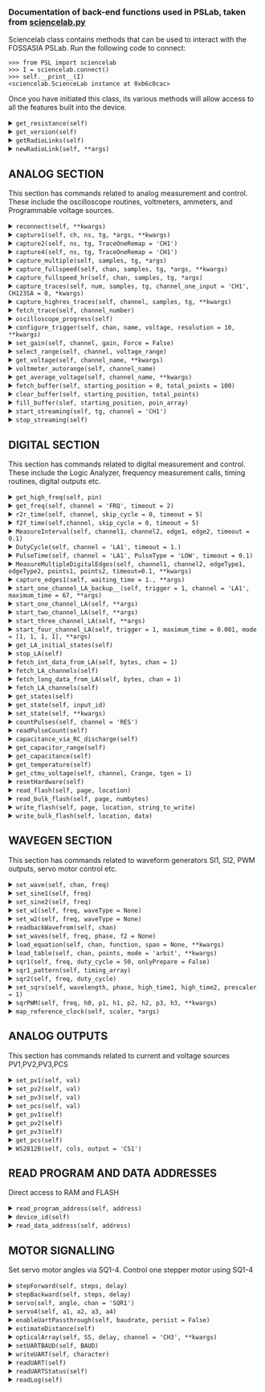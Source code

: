 ### Documentation of back-end functions used in PSLab, taken from [sciencelab.py](https://github.com/fossasia/pslab-python/blob/development/PSL/sciencelab.py)

Sciencelab class contains methods that can be used to interact with the FOSSASIA PSLab. Run the following code to connect:

	>>> from PSL import sciencelab
	>>> I = sciencelab.connect()
	>>> self.__print__(I)
	<sciencelab.ScienceLab instance at 0xb6c0cac>

Once you have initiated this class,  its various methods will allow access to all the features built into the device.

<details>
<summary><code>get_resistance(self)</code></summary><br />
</details>

<details>
<summary><code>get_version(self)</code></summary>

+ Returns the version string of the device, format: LTS-......

</details>

<details>
<summary><code>getRadioLinks(self)</code></summary><br />
</details>

<details>
<summary><code>newRadioLink(self, **args)</code></summary>

+ Arguments
	+ \*\*Kwargs: Keyword Arguments
		+ address: Address of the node. a 24 bit number. Printed on the nodes. Can also be retrieved using :py:meth:`~NRF24L01_class.NRF24L01.get_nodelist`
+ Return: :py:meth:`~NRF_NODE.RadioLink`

</details>

## ANALOG SECTION

This section has commands related to analog measurement and control. These include the oscilloscope routines, voltmeters, ammeters, and Programmable voltage sources.

<details>
<summary><code>reconnect(self, **kwargs)</code></summary>

+ Attempts to reconnect to the device in case of a commmunication error or accidental disconnect.

</details>

<details>
<summary><code>capture1(self, ch, ns, tg, *args, **kwargs)</code></summary>

+ Blocking call that fetches an oscilloscope trace from the specified input channel
+ Arguments
	+ ch: Channel to select as input. ['CH1'..'CH3','RES']
	+ ns: Number of samples to fetch. Maximum 10000
	+ tg: Timegap between samples in microseconds
+ Return: Arrays X(timestamps),Y(Corresponding Voltage values)

```
>>> from pylab import *
>>> from PSL import sciencelab
>>> I = sciencelab.connect()
>>> x,y = I.capture1('CH1',3200,1)
>>> plot(x,y)
>>> show()
```

</details>

<details>
<summary><code>capture2(self, ns, tg, TraceOneRemap = 'CH1')</code></summary>

+ Blocking call that fetches oscilloscope traces from CH1,CH2
+ Arguments
	+ ns: Number of samples to fetch. Maximum 5000
	+ tg: Timegap between samples in microseconds
	+ TraceOneRemap: Choose the analog input for channel 1. It is connected to CH1 by default. Channel 2 always reads CH2.
+ Return: Arrays X(timestamps),Y1(Voltage at CH1),Y2(Voltage at CH2)

```
>>> from pylab import *
>>> from PSL import sciencelab
>>> I = sciencelab.connect()
>>> x,y1,y2 = I.capture2(1600,2,'MIC')  #Chan1 remapped to MIC. Chan2 reads CH2
>>> plot(x,y1)              #Plot of analog input MIC
>>> plot(x,y2)              #plot of analog input CH2
>>> show()
```

</details>

<details>
<summary><code>capture4(self, ns, tg, TraceOneRemap = 'CH1')</code></summary>

+ Blocking call that fetches oscilloscope traces from CH1,CH2
+ Arguments
	+ ns: Number of samples to fetch. Maximum 2500
	+ tg: Timegap between samples in microseconds. Minimum 1.75uS
	+ TraceOneRemap: Choose the analog input for channel 1. It is connected to CH1 by default. Channel 2 always reads CH2.
+ Return: Arrays X(timestamps),Y1(Voltage at CH1),Y2(Voltage at CH2),Y3(Voltage at CH3),Y4(Voltage at CH4)

```
>>> from pylab import *
>>> I = sciencelab.ScienceLab()
>>> x,y1,y2,y3,y4 = I.capture4(800,1.75)
>>> plot(x,y1)
>>> plot(x,y2)
>>> plot(x,y3)
>>> plot(x,y4)
>>> show()
```

</details>

<details>
<summary><code>capture_multiple(self, samples, tg, *args)</code></summary>

+ Blocking call that fetches oscilloscope traces from a set of specified channels
+ Arguments
	+ samples: Number of samples to fetch. Maximum 10000/(total specified channels)
	+ tg: Timegap between samples in microseconds.
	+ \*args: Channel names
+ Return: Arrays X(timestamps),Y1,Y2 ...

```
>>> from pylab import *
>>> I = sciencelab.ScienceLab()
>>> x,y1,y2,y3,y4 = I.capture_multiple(800,1.75,'CH1','CH2','MIC','RES')
>>> plot(x,y1)
>>> plot(x,y2)
>>> plot(x,y3)
>>> plot(x,y4)
>>> show()
```

</details>

<details>
<summary><code>capture_fullspeed(self, chan, samples, tg, *args, **kwargs)</code></summary>

+ Blocking call that fetches oscilloscope traces from a single oscilloscope channel at a maximum speed of 2MSPS

+ Arguments
	+ chan: Channel name 'CH1' / 'CH2' ... 'RES'
	+ samples: Number of samples to fetch. Maximum 10000/(total specified channels)
	+ \*args: Specify if SQR1 must be toggled right before capturing.
		+ 'SET_LOW': Set SQR1 to 0V
		+ 'SET_HIGH': Set SQR1 to 1V
		+ 'FIRE_PULSES': output a preset frequency on SQR1 for a given interval (keyword arg 'interval' must be specified or it will default to 1000uS) before acquiring data. This is used for measuring speed of sound using piezos if no arguments are specified, a regular capture will be executed.
	+ \*\*kwargs
		+ interval: Units: uS. Necessary if 'FIRE_PULSES' argument was supplied. Default 1000uS
+ Return: timestamp array ,voltage_value array

```
>>> from pylab import *
>>> I = sciencelab.ScienceLab()
>>> x,y = I.capture_fullspeed('CH1',2000,1)
>>> plot(x,y)
>>> show()
```

```
>>> x,y = I.capture_fullspeed('CH1',2000,1,'SET_LOW')
>>> plot(x,y)
>>> show()
```

```
>>> I.sqr1(40e3 , 50, True)   # Prepare a 40KHz, 50% square wave. Do not output it yet
>>> x,y = I.capture_fullspeed('CH1',2000,1,'FIRE_PULSES',interval = 250) #Output the prepared 40KHz(25uS) wave for 250uS(10 cycles) before acquisition
>>> plot(x,y)
>>> show()
```

</details>

<details>
<summary><code>capture_fullspeed_hr(self, chan, samples, tg, *args)</code></summary>
</details>

<details>
<summary><code>capture_traces(self, num, samples, tg, channel_one_input = 'CH1', CH123SA = 0, *kwargs)</code></summary>

+ Instruct the ADC to start sampling. use fetch_trace to retrieve the data

+ Arguments
	+ num: Channels to acquire. 1/2/4
	+ samples: Total points to store per channel. Maximum 3200 total.
	+ tg: Timegap between two successive samples (in uSec)
	+ channel_one_input: Map channel 1 to 'CH1' ... 'CH9'
	+ \*\*kwargs
		+ \*trigger: Whether or not to trigger the oscilloscope based on the voltage level set by :func:`configure_trigger`
+ Return: nothing

The following example demonstrates how to use this function to record active events.

+ Connect a capacitor and an Inductor in series.
+ Connect CH1 to the spare leg of the inductor. Also Connect OD1 to this point
+ Connect CH2 to the junction between the capacitor and the inductor
+ Connect the spare leg of the capacitor to GND( ground )
+ Set OD1 initially high using set_state(SQR1 = 1)

```
>>> I.set_state(OD1 = 1)  #Turn on OD1
#Arbitrary delay to wait for stabilization
>>> time.sleep(0.5)
#Start acquiring data (2 channels,800 samples, 2microsecond intervals)
>>> I.capture_traces(2,800,2,trigger = False)
#Turn off OD1. This must occur immediately after the previous line was executed.
>>> I.set_state(OD1 = 0)
#Minimum interval to wait for completion of data acquisition.
#samples*timegap*(convert to Seconds)
>>> time.sleep(800*2*1e-6)
>>> x,CH1 = I.fetch_trace(1)
>>> x,CH2 = I.fetch_trace(2)
>>> plot(x,CH1-CH2) #Voltage across the inductor
>>> plot(x,CH2)     ##Voltage across the capacitor
>>> show()
```

The following events take place when the above snippet runs

+ The oscilloscope starts storing voltages present at CH1 and CH2 every 2 microseconds
+ The output OD1 was enabled, and this causes the voltage between the L and C to approach OD1 voltage. (It may or may not oscillate)
+ The data from CH1 and CH2 was read into x,CH1,CH2
+ Both traces were plotted in order to visualize the Transient response of series LC

</details>

<details>
<summary><code>capture_highres_traces(self, channel, samples, tg, **kwargs)</code></summary>

+ Instruct the ADC to start sampling. Use fetch_trace to retrieve the data

+ Arguments
	+ channel: Channel to acquire data from 'CH1' ... 'CH9'
	+ samples: Total points to store per channel. Maximum 3200 total.
	+ tg : Timegap between two successive samples (in uSec)
	+ \*\*kwargs
		+ \*trigger : Whether or not to trigger the oscilloscope based on the voltage level set by :func:`configure_trigger`
+ Return: nothing

</details>

<details>
<summary><code>fetch_trace(self, channel_number)</code></summary>

+ Fetches a channel(1-4) captured by :func:`capture_traces` called prior to this, and returns xaxis,yaxis

+ Arguments
	+ channel_number: Any of the maximum of four channels that the oscilloscope captured. 1/2/3/4
+ Return: time array,voltage array

</details>

<details>
<summary><code>oscilloscope_progress(self)</code></summary>

+ Returns the number of samples acquired by the capture routines, and the conversion_done status
+ Return: conversion done(bool) ,samples acquired (number)

```
>>> I.start_capture(1,3200,2)
>>> self.__print__(I.oscilloscope_progress())
(0,46)
>>> time.sleep(3200*2e-6)
>>> self.__print__(I.oscilloscope_progress())
(1,3200)
```

</details>

<details>
<summary><code>configure_trigger(self, chan, name, voltage, resolution = 10, **kwargs)</code></summary>

+ Configure trigger parameters for 10-bit capture commands
+ The capture routines will wait till a rising edge of the input signal crosses the specified level.
+ The trigger will timeout within 8mS, and capture routines will start regardless.
+ These settings will not be used if the trigger option in the capture routines are set to False
+ Arguments
	+ chan: Channel 0,1,2,3. Corresponding to the channels being recorded by the capture routine(not the analog inputs)
	+ name: Name of the channel. 'CH1'... 'V+'
	+ voltage: The voltage level that should trigger the capture sequence(in Volts)
+ Return: Nothing

```
>>> I.configure_trigger(0,'CH1',1.1)
>>> I.capture_traces(4,800,2)
#Unless a timeout occured, the first point of this channel will be close to 1.1Volts
>>> I.fetch_trace(1)
#This channel was acquired simultaneously with channel 1,
#So it's triggered along with the first
>>> I.fetch_trace(2)
```

</details>

<details>
<summary><code>set_gain(self, channel, gain, Force = False)</code></summary>

+ Set the gain of the selected PGA
+ Arguments
	+ channel: 'CH1','CH2'
	+ gain: (0-8) -> (1x,2x,4x,5x,8x,10x,16x,32x,1/11x)
	+ Force: If True, the amplifier gain will be set even if it was previously set to the same value.

```
>>> from pylab import *
>>> I = sciencelab.ScienceLab()
>>> I.set_gain('CH1',7)  #gain set to 32x on CH1
```

**Note**: The gain value applied to a channel will result in better resolution for small amplitude signals. However, values read using functions like :func:`get_average_voltage` or func:`capture_traces` will not be 2x, or 4x times the input signal. These are calibrated to return accurate values of the original input signal. In case the gain specified is 8 (1/11x) , an external 10MOhm resistor must be connected in series with the device. The input range will be +/-160 Volts

</details>

<details>
<summary><code>select_range(self, channel, voltage_range)</code></summary>

+ set the gain of the selected PGA
+ Arguments
	+ channel: 'CH1','CH2'
	+ voltage_range: Choose from [16,8,4,3,2,1.5,1,.5,160]

```
>>> from pylab import *
>>> I = sciencelab.ScienceLab()
>>> I.select_range('CH1',8)  #gain set to 2x on CH1. Voltage range +/-8V
```

**Note**: Setting the right voltage range will result in better resolution. In case the range specified is 160 , an external 10MOhm resistor must be connected in series with the device. This function internally calls `set_gain` with the appropriate gain value

</details>

<details>
<summary><code>get_voltage(self, channel_name, **kwargs)</code></summary><br />
</details>

<details>
<summary><code>voltmeter_autorange(self, channel_name)</code></summary><br />
</details>

<details>
<summary><code>get_average_voltage(self, channel_name, **kwargs)</code></summary>

+ Return the voltage on the selected channel
+ Arguments
	+ channel_name : 'CH1','CH2','CH3', 'MIC','IN1','RES','V+'
	+ sleep: Read voltage in CPU sleep mode. not particularly useful. Also, Buggy.
	+ \*\*kwargs: Samples to average can be specified. Eg, samples=100 will average a hundred readings

```
>>> from pylab import *
>>> I = sciencelab.ScienceLab()
>>> self.__print__(I.get_average_voltage('CH4'))
1.002
```

</details>

<details>
<summary><code>fetch_buffer(self, starting_position = 0, total_points = 100)</code></summary>

+ Fetches a section of the ADC hardware buffer

</details>

<details>
<summary><code>clear_buffer(self, starting_position, total_points)</code></summary>

+ Clears a section of the ADC hardware buffer

</details>

<details>
<summary><code>fill_buffer(slef, starting_position, poin_array)</code></summary>

+ Fill a section of the ADC hardware buffer with data

</details>

<details>
<summary><code>start_streaming(self, tg, channel = 'CH1')</code></summary>

+ Instruct the ADC to start streaming 8-bit data.  use stop_streaming to stop.
+ Arguments
	+ tg: timegap. 250KHz clock
	+ channel: channel 'CH1'... 'CH9','IN1','RES'

</details>

<details>
<summary><code>stop_streaming(self)</code></summary>

+ Instruct the ADC to stop streaming data

</details>

## DIGITAL SECTION

This section has commands related to digital measurement and control. These include the Logic Analyzer, frequency measurement calls, timing routines, digital outputs etc.

<details>
<summary><code>get_high_freq(self, pin)</code></summary>

+ Retrieves the frequency of the signal connected to LA1. For frequencies > 1MHz
+ Also good for lower frequencies, but avoid using it since the oscilloscope cannot be used simultaneously due to hardware limitations.
+ The input frequency is fed to a 32 bit counter for a period of 100mS.
+ The value of the counter at the end of 100mS is used to calculate the frequency.
+ Arguments
	+ pin: The input pin to measure frequency from : ['LA1','LA2','LA3','LA4','RES','EXT','FRQ']
+ Return: frequency

</details>

<details>
<summary><code>get_freq(self, channel = 'FRQ', timeout = 2)</code></summary>

+ Frequency measurement on IDx.
+ Measures time taken for 16 rising edges of input signal.
+ Returns the frequency in Hertz
+ Arguments
	+ channel: The input to measure frequency from. ['LA1','LA2','LA3','LA4','RES','EXT','FRQ']
	+ timeout: This is a blocking call which will wait for one full wavelength before returning the calculated frequency. Use the timeout option if you're unsure of the input signal. Returns 0 if timed out
+ Return: float: frequency

Connect SQR1 to LA1

```
>>> I.sqr1(4000,25)
>>> self.__print__(I.get_freq('LA1'))
4000.0
>>> self.__print__(I.r2r_time('LA1'))
#time between successive rising edges
0.00025
>>> self.__print__(I.f2f_time('LA1'))
#time between successive falling edges
0.00025
>>> self.__print__(I.pulse_time('LA1'))
#may detect a low pulse, or a high pulse. Whichever comes first
6.25e-05
>>> I.duty_cycle('LA1')
#returns wavelength, high time
(0.00025,6.25e-05)
```

</details>

<details>
<summary><code>r2r_time(self, channel, skip_cycle = 0, timeout = 5)</code></summary>

+ Return a list of rising edges that occured within the timeout period.
+ Arguments
	+ channel: The input to measure time between two rising edges.['LA1','LA2','LA3','LA4','RES','EXT','FRQ']
	+ skip_cycle: Number of points to skip. eg. Pendulums pass through light barriers twice every cycle. SO 1 must be skipped
    + timeout: Number of seconds to wait for datapoints. (Maximum 60 seconds)
+ Return: list: Array of points

</details>

<details>
<summary><code>f2f_time(self,channel, skip_cycle = 0, timeout = 5)</code></summary>

+ Return a list of falling edges that occured within the timeout period.
+ Arguments
	+ channel: The input to measure time between two falling edges.['LA1','LA2','LA3','LA4','RES','EXT','FRQ']
	+ skip_cycle: Number of points to skip. eg. Pendulums pass through light barriers twice every cycle. SO 1 must be skipped
    + timeout: Number of seconds to wait for datapoints. (Maximum 60 seconds)
+ Return: list: Array of points

</details>

<details>
<summary><code>MeasureInterval(self, channel1, channel2, edge1, edge2, timeout = 0.1)</code></summary>

+ Measures time intervals between two logic level changes on any two digital inputs(both can be the same) and returns the calculated time.
+ For example, one can measure the time interval between the occurence of a rising edge on LA1, and a falling edge on LA3.
+ If the returned time is negative, it simply means that the event corresponding to channel2 occurred first.
+ Arguments
	+ channel1: The input pin to measure first logic level change
	+ channel2: The input pin to measure second logic level change -['LA1','LA2','LA3','LA4','RES','EXT','FRQ']
	+ edge1: The type of level change to detect in order to start the timer
		+ 'rising'
		+ 'falling'
		+ 'four rising edges'
	+ edge1: The type of level change to detect in order to stop the timer
		+ 'rising'
		+ 'falling'
		+ 'four rising edges'
    + timeout: Use the timeout option if you're unsure of the input signal time period.
						Returns -1 if timed out
+ Return: time

</details>

<details>
<summary><code>DutyCycle(self, channel = 'LA1', timeout = 1.)</code></summary>

+ Duty cycle measurement on channel. Returns wavelength(seconds), and length of first half of pulse(high time)
+ Low time = (wavelength - high time)
+ Arguments
	+ channel: The input pin to measure wavelength and high time.['LA1','LA2','LA3','LA4','RES','EXT','FRQ']
    + timeout: Use the timeout option if you're unsure of the input signal time period. Returns 0 if timed out
+ Return: wavelength, duty cycle

</details>

<details>
<summary><code>PulseTime(self, channel = 'LA1', PulseType = 'LOW', timeout = 0.1)</code></summary>

+ Duty cycle measurement on channel. Returns wavelength(seconds), and length of first half of pulse(high time)
+ Low time = (wavelength - high time)
+ Arguments
	+ channel: The input pin to measure wavelength and high time.['LA1','LA2','LA3','LA4','RES','EXT','FRQ']
    + PulseType: Type of pulse to detect. May be 'HIGH' or 'LOW'
    + timeout: Use the timeout option if you're unsure of the input signal time period.
						Returns 0 if timed out
+ Return: pulse width

</details>

<details>
<summary><code>MeasureMultipleDigitalEdges(self, channel1, channel2, edgeType1, edgeType2, points1, points2, timeout=0.1, **kwargs)</code></summary>

+ Measures a set of timestamped logic level changes(Type can be selected) from two different digital inputs.
+ Arguments
	+ channel1: The input pin to measure first logic level change
	+ channel2: The input pin to measure second logic level change
						 -['LA1','LA2','LA3','LA4','RES','EXT','FRQ']
	+ edgeType1: The type of level change that should be recorded
		+ 'rising'
		+ 'falling'
		+ 'four rising edges' [default]
	+ edgeType2: The type of level change that should be recorded
		+ 'rising'
		+ 'falling'
		+ 'four rising edges'
	+ points1: Number of data points to obtain for input 1 (Max 4)
	+ points2: Number of data points to obtain for input 2 (Max 4)
	+ timeout: Use the timeout option if you're unsure of the input signal time period.
						returns -1 if timed out
   	+ **kwargs
   		+ SQ1: Set the state of SQR1 output(LOW or HIGH) and then start the timer.  eg. SQR1 = 'LOW'
   		+ zero: subtract the timestamp of the first point from all the others before returning. Default: True
+ Return: time
+ Example, Aim : Calculate value of gravity using time of flight. The setup involves a small metal nut attached to an electromagnet powered via SQ1. When SQ1 is turned off, the set up is designed to make the nut fall through two different light barriers(LED,detector pairs that show a logic change when an object gets in the middle) placed at known distances from the initial position. One can measure the timestamps for rising edges on LA1 ,and LA2 to determine the speed, and then obtain value of g.

</details>

<details>
<summary><code>capture_edges1(self, waiting_time = 1., **args)</code></summary>

+ Log timestamps of rising/falling edges on one digital input
+ Arguments
	+ waiting_time:  Total time to allow the logic analyzer to collect data. This is implemented using a simple sleep routine, so if large delays will be involved, refer to :func:`start_one_channel_LA` to start the acquisition, and :func:`fetch_LA_channels` to retrieve data from the hardware after adequate time. The retrieved data is stored in the array self.dchans[0].timestamps.
	+ keyword arguments
	+ channel: 'LA1',...,'LA4'
	+ trigger_channel: 'LA1',...,'LA4'
	+ channel_mode: acquisition mode, default value: 3
		+ EVERY_SIXTEENTH_RISING_EDGE = 5
	 	+ EVERY_FOURTH_RISING_EDGE    = 4
		+ EVERY_RISING_EDGE           = 3
		+ EVERY_FALLING_EDGE          = 2
		+ EVERY_EDGE                  = 1
		+ DISABLED                    = 0
	+ trigger_mode: same as channel_mode. default_value : 3
+ Return: timestamp array in Seconds

```
>>> from pylab import *
>>> I = sciencelab.ScienceLab()
>>> I.capture_edges(0.2,channel = 'LA1',trigger_channel = 'LA1',channel_mode = 3,trigger_mode = 3)
#captures rising edges only. with rising edge trigger on LA1
```

</details>

<details>
<summary><code>start_one_channel_LA_backup__(self, trigger = 1, channel = 'LA1', maximum_time = 67, **args)</code></summary>

+ Start logging timestamps of rising/falling edges on LA1
+ Arguments
	+ trigger: Bool . Enable edge trigger on LA1. use keyword argument edge = 'rising' or 'falling'
	+ channel: ['LA1','LA2','LA3','LA4','RES','EXT','FRQ']
	+ maximum_time: Total time to sample. If total time exceeds 67 seconds, a prescaler will be used in the reference clock.
	+ kwargs
		+ triggger_channels: array of digital input names that can trigger the acquisition. Eg, trigger = ['LA1','LA2','LA3'] will triggger when a logic change specified by the keyword argument 'edge' occurs on either or the three specified trigger inputs.
		+ edge: 'rising' or 'falling' . trigger edge type for trigger_channels.
+ Return: Nothing

</details>

<details>
<summary><code>start_one_channel_LA(self, **args)</code></summary>

+ Start logging timestamps of rising/falling edges on LA1
+ Arguments
	+ channel: ['LA1','LA2','LA3','LA4','RES','EXT','FRQ']
	+ channel_mode: Acquisition mode, default value: 1
		+ EVERY_SIXTEENTH_RISING_EDGE = 5
		+ EVERY_FOURTH_RISING_EDGE    = 4
		+ EVERY_RISING_EDGE           = 3
		+ EVERY_FALLING_EDGE          = 2
		+ EVERY_EDGE                  = 1
		+ DISABLED                    = 0
+ Return: Nothing

</details>

<details>
<summary><code>start_two_channel_LA(self, **args)</code></summary>

+ Start logging timestamps of rising/falling edges on LA1, AD2
+ Arguments
	+ trigger: Bool. Enable rising edge trigger on LA1
	+ \*\*args
		+ chans: Channels to acquire data from . default ['LA1','LA2']
		+ mode: modes for each channel. Array, default value: [1,1]
			+ EVERY_SIXTEENTH_RISING_EDGE = 5
			+ EVERY_FOURTH_RISING_EDGE    = 4
			+ EVERY_RISING_EDGE           = 3
			+ EVERY_FALLING_EDGE          = 2
			+ EVERY_EDGE                  = 1
			+ DISABLED                    = 0
		+ maximum_time: Total time to sample. If total time exceeds 67 seconds, a prescaler will be used in the reference clock
+ Return: Nothing

</details>

<details>
<summary><code>start_three_channel_LA(self, **args)</code></summary>

+ Start logging timestamps of rising/falling edges on LA1, LA2, LA3
+ Arguments
	+ \*\*args
		+ trigger_channel: ['LA1','LA2','LA3','LA4','RES','EXT','FRQ']
		+ mode: modes for each channel. Array, default value: [1,1,1]
			+ EVERY_SIXTEENTH_RISING_EDGE = 5
			+ EVERY_FOURTH_RISING_EDGE    = 4
			+ EVERY_RISING_EDGE           = 3
			+ EVERY_FALLING_EDGE          = 2
			+ EVERY_EDGE                  = 1
			+ DISABLED                    = 0
		+ trigger_mode: Same as modes(previously documented keyword argument)
							default_value : 3
+ Return: Nothing

</details>

<details>
<summary><code>start_four_channel_LA(self, trigger = 1, maximum_time = 0.001, mode = [1, 1, 1, 1], **args)</code></summary>

+ Four channel Logic Analyzer. Start logging timestamps from a 64MHz counter to record level changes on LA1,LA2,LA3,LA4.
+ Arguments
	+ trigger: Bool . Enable rising edge trigger on LA1
	+ maximum_time: Maximum delay expected between two logic level changes. <br />
	If total time exceeds 1 mS, a prescaler will be used in the reference clock. However, this only refers to the maximum time between two successive level changes. If a delay larger than .26 S occurs, it will be truncated by modulo .26 S.<br />
If you need to record large intervals, try single channel/two channel modes which use 32 bit counters capable of time interval up to 67 seconds.
	+ mode: modes for each channel. Array, default value: [1,1,1]
		+ EVERY_SIXTEENTH_RISING_EDGE = 5
		+ EVERY_FOURTH_RISING_EDGE    = 4
		+ EVERY_RISING_EDGE           = 3
		+ EVERY_FALLING_EDGE          = 2
		+ EVERY_EDGE                  = 1
		+ DISABLED                    = 0
	+ trigger_mode: Same as modes(previously documented keyword argument)
							default_value : 3
+ Return: Nothing
+ See also: Use :func:`fetch_long_data_from_LA` (points to read,x) to get data acquired from channel x.The read data can be accessed from :class:`~ScienceLab.dchans` [x-1]

</details>

<details>
<summary><code>get_LA_initial_states(self)</code></summary>

+ Fetches the initial states of digital inputs that were recorded right before the Logic analyzer was started, and the total points each channel recorded
+ Returns: chan1 progress,chan2 progress,chan3 progress,chan4 progress,[LA1,LA2,LA3,LA4]. eg. [1,0,1,1]

</details>

<details>
<summary><code>stop_LA(self)</code></summary>

+ Stop any running logic analyzer function

</details>

<details>
<summary><code>fetch_int_data_from_LA(self, bytes, chan = 1)</code></summary>

+ Fetches the data stored by DMA. integer address increments
+ Arguments
	+ bytes: Number of readings(integers) to fetch
	+ chan: Channel number (1-4)

</details>

<details>
<summary><code>fetch_LA_channels(self)</code></summary>

+ Fetches the data stored by DMA. Integer address increments
+ Arguments
	+ bytes: Number of readings(integers) to fetch
	+ chan: Channel number (1-4)

</details>

<details>
<summary><code>fetch_long_data_from_LA(self, bytes, chan = 1)</code></summary>

+ Fetches the data stored by DMA. long address increments
+ Arguments
	+ bytes: Number of readings(long integers) to fetch
	+ chan: Channel number (1-2)

</details>

<details>
<summary><code>fetch_LA_channels(self)</code></summary>

+ Reads and stores the channels in self.dchans.

</details>

<details>
<summary><code>get_states(self)</code></summary>

+ Gets the state of the digital inputs.
+ Returns: dictionary with keys 'LA1','LA2','LA3','LA4'

</details>

<details>
<summary><code>get_state(self, input_id)</code></summary>

+ Returns the logic level on the specified input (LA1,LA2,LA3, or LA4)
+ Arguments
	+ input_id: the input channel
		+ 'LA1' -> state of LA1
		+ 'LA4' -> state of LA4
+ Return: boolean

```
>>> from pylab import *
>>> I = sciencelab.ScienceLab()
>>> self.__print__(I.get_state(I.LA1))
	False
```

</details>

<details>
<summary><code>set_state(self, **kwargs)</code></summary>

+ Set the logic level on digital outputs SQR1,SQR2,SQR3,SQR4
+ Arguments
	+ \*\*kwargs: SQR1,SQR2,SQR3,SQR4 <br />
		states(0 or 1)
```
>>> I.set_state(SQR1 = 1,SQR2 = 0)
#Sets SQR1 HIGH, SQR2 LOw, but leave SQR3,SQR4 untouched.
```

</details>

<details>
<summary><code>countPulses(self, channel = 'RES')</code></summary>

+ Count pulses on a digital input. Retrieve total pulses using readPulseCount
+ Arguments
	+ channel: The input pin to measure rising edges on : ['LA1','LA2','LA3','LA4','RES','EXT','FRQ']

</details>

<details>
<summary><code>readPulseCount(self)</code></summary>

+ Read pulses counted using a digital input. Call countPulses before using this.

</details>

<details>
<summary><code>capacitance_via_RC_discharge(self)</code></summary><br />
</details>

<details>
<summary><code>get_capacitor_range(self)</code></summary>

+ Charges a capacitor connected to IN1 via a 20K resistor from a 3.3V source for a fixed interval
+ This function allows an estimation of the parameters to be used with the :func:`get_capacitance` function.
+ Returns: Capacitance calculated using the formula Vc = Vs(1-exp(-t/RC))

</details>

<details>
<summary><code>get_capacitance(self)</code></summary>

+ Measures capacitance of component connected between CAP and ground
+ Returns: Capacitance (F)

</details>

<details>
<summary><code>get_temperature(self)</code></summary>

+ Return the processor's temperature
+ Returns: Chip Temperature in degree Celcius

</details>

<details>
<summary><code>get_ctmu_voltage(self, channel, Crange, tgen = 1)</code></summary>

+ get_ctmu_voltage(5,2)  will activate a constant current source of 5.5uA on IN1 and then measure the voltage at the output.
+ If a diode is used to connect IN1 to ground, the forward voltage drop of the diode will be returned. e.g. .6V for a 4148diode.
+ Returns: Voltage
+ Channel = 5 for IN1

| CRange   |      Implies  |
|----------|:-------------:|
| 0		   |  550uA		   |
| 1		   |  0.55uA       |
| 2		   | 5.5uA         |
| 3		   | 55uA          |

</details>

<details>
<summary><code>resetHardware(self)</code></summary>

+ Resets the device, and standalone mode will be enabled if an OLED is connected to the I2C port

</details>

<details>
<summary><code>read_flash(self, page, location)</code></summary>

+ Reads 16 BYTES from the specified location
+ Arguments
	+ page: page number. 20 pages with 2KBytes each
	+ location: The flash location(0 to 63) to read from.
+ Return: String of 16 characters read from the location

</details>

<details>
<summary><code>read_bulk_flash(self, page, numbytes)</code></summary>

+ Reads BYTES from the specified location
+ Arguments
	+ page: Block number. 0-20. each block is 2kB.
	+ numbytes: Total bytes to read
+ Return: String of 16 characters read from the locationamps),Y1(Voltage at CH1),Y2(Voltage at CH2),Y3(Voltage at CH3),Y4(Voltage at CH4)

</details>

<details>
<summary><code>write_flash(self, page, location, string_to_write)</code></summary>

+ Write a 16 BYTE string to the selected location (0-63)
+ Arguments
	+ page: page number. 20 pages with 2KBytes each
	+ location: The flash location(0 to 63) to write to.
	+ string_to_write: String of 16 characters can be written to each location
+ Note: DO NOT USE THIS UNLESS YOU'RE ABSOLUTELY SURE KNOW THIS!
		YOU MAY END UP OVERWRITING THE CALIBRATION DATA, AND WILL HAVE
		TO GO THROUGH THE TROUBLE OF GETTING IT FROM THE MANUFACTURER AND
		REFLASHING IT.

</details>

<details>
<summary><code>write_bulk_flash(self, location, data)</code></summary>

+ Write a byte array to the entire flash page. Erases any other data
+ Arguments
	+ location: Block number. 0-20. each block is 2kB.
	+ bytearray: Array to dump onto flash. Max size 2048 bytes
+ Note: DO NOT USE THIS UNLESS YOU'RE ABSOLUTELY SURE KNOW THIS!
		YOU MAY END UP OVERWRITING THE CALIBRATION DATA, AND WILL HAVE
		TO GO THROUGH THE TROUBLE OF GETTING IT FROM THE MANUFACTURER AND
		REFLASHING IT.

</details>

## WAVEGEN SECTION

This section has commands related to waveform generators SI1, SI2, PWM outputs, servo motor control etc.

<details>
<summary><code>set_wave(self, chan, freq)</code></summary>

+ Set the frequency of wavegen
+ Arguments
	+ chan: Channel to set frequency for. SI1 or SI2
	+ frequency: Frequency to set on wave generator
+ Returns: frequency

</details>

<details>
<summary><code>set_sine1(self, freq)</code></summary>

+ Set the frequency of wavegen 1 after setting its waveform type to sinusoidal
+ Arguments
	+ frequency: Frequency to set on wave generator 1.
+ Returns: frequency

</details>

<details>
<summary><code>set_sine2(self, freq)</code></summary>

+ Set the frequency of wavegen 2 after setting its waveform type to sinusoidal
+ Arguments
	+ frequency: Frequency to set on wave generator 1.
+ Returns: frequency

</details>

<details>
<summary><code>set_w1(self, freq, waveType = None)</code></summary>

+ Set the frequency of wavegen 1
+ Arguments
	+ frequency: Frequency to set on wave generator 1.
	+ waveType: 'sine','tria' . Default : Do not reload table, and use last set table
+ Returns: frequency

</details>

<details>
<summary><code>set_w2(self, freq, waveType = None)</code></summary>

+ Set the frequency of wavegen 2
+ Arguments
	+ frequency: Frequency to set on wave generator 2.
+ Returns: frequency

</details>

<details>
<summary><code>readbackWavefrom(self, chan)</code></summary>

+ Set the frequency of wavegen 1
+ Arguments
	+ chan: Any of SI1,SI2,SQR1,SQR2,SQR3,SQR4
+ Returns: frequency

</details>

<details>
<summary><code>set_waves(self, freq, phase, f2 = None)</code></summary>

+ Set the frequency of wavegen
+ Arguments
	+ frequency: Frequency to set on both wave generators
	+ phase: Phase difference between the two. 0-360 degrees
	+ f2: Only specify if you require two separate frequencies to be set
+ Returns: frequency

</details>

<details>
<summary><code>load_equation(self, chan, function, span = None, **kwargs)</code></summary>

+ Load an arbitrary waveform to the waveform generators
+ Arguments
	+ chan: The waveform generator to alter. SI1 or SI2
	+ function: A function that will be used to generate the datapoints
	+ span: The range of values in which to evaluate the given function

```
fn = lambda x:abs(x-50)  #Triangular waveform
self.I.load_waveform('SI1',fn,[0,100])
#Load triangular wave to wavegen 1
#Load sinusoidal wave to wavegen 2
self.I.load_waveform('SI2',np.sin,[0,2*np.pi])
```

</details>

<details>
<summary><code>load_table(self, chan, points, mode = 'arbit', **kwargs)</code></summary>

+ Load an arbitrary waveform table to the waveform generators
+ Arguments
	+ chan: The waveform generator to alter. 'SI1' or 'SI2'
	+ points: A list of 512 datapoints exactly
	+ mode: Optional argument. Type of waveform. default value 'arbit'. accepts 'sine', 'tria'

```
>>> self.I.load_waveform_table(1,range(512))
#Load sawtooth wave to wavegen 1
```

</details>

<details>
<summary><code>sqr1(self, freq, duty_cycle = 50, onlyPrepare = False)</code></summary>

+ Set the frequency of sqr1
+ Arguments
	+ frequency: Frequency
	+ duty_cycle: Percentage of high time

</details>

<details>
<summary><code>sqr1_pattern(self, timing_array)</code></summary>

+ output a preset sqr1 frequency in fixed intervals. Can be used for sending IR signals that are packets of 38KHz pulses.
+ Arguments
	+ timing_array: A list of on & off times in uS units

```
>>> I.sqr1(38e3 , 50, True )   # Prepare a 38KHz, 50% square wave. Do not output it yet
>>> I.sqr1_pattern([1000,1000,1000,1000,1000])  #On:1mS (38KHz packet), Off:1mS, On:1mS (38KHz packet), Off:1mS, On:1mS (38KHz packet), Off: indefinitely..
```

</details>

<details>
<summary><code>sqr2(self, freq, duty_cycle)</code></summary>

+ Set the frequency of sqr2
+ Arguments
	+ frequency: Frequency
	+ duty_cycle: Percentage of high time

</details>

<details>
<summary><code>set_sqrs(self, wavelength, phase, high_time1, high_time2, prescaler = 1)</code></summary>

+ Set the frequency of sqr1,sqr2, with phase shift
+ Arguments
	+ wavelength: Number of 64Mhz/prescaler clock cycles per wave
	+ phase: Clock cycles between rising edges of SQR1 and SQR2
	+ high time1: Clock cycles for which SQR1 must be HIGH
	+ high time2: Clock cycles for which SQR2 must be HIGH
	+ prescaler: 0,1,2. Divides the 64Mhz clock by 8,64, or 256

</details>

<details>
<summary><code>sqrPWM(self, freq, h0, p1, h1, p2, h2, p3, h3, **kwargs)</code></summary>

+ Initialize phase correlated square waves on SQR1,SQR2,SQR3,SQR4
+ Arguments
	+ freq: Frequency in Hertz
	+ h0: Duty Cycle for SQR1 (0-1)
	+ p1: Phase shift for SQR2 (0-1)
	+ h1: Duty Cycle for SQR2 (0-1)
	+ p2: Phase shift for OD1  (0-1)
	+ h2: Duty Cycle for OD1  (0-1)
	+ p3: Phase shift for OD2  (0-1)
	+ h3: Duty Cycle for OD2  (0-1)

</details>

<details>
<summary><code>map_reference_clock(self, scaler, *args)</code></summary>

+ Map the internal oscillator output  to SQR1,SQR2,SQR3,SQR4 or WAVEGEN
+ The output frequency is 128/(1<<scaler) MHz

scaler [0-15]

* 0 -> 128MHz
* 1 -> 64MHz
* 2 -> 32MHz
* 3 -> 16MHz
* .
* .
* 15 ->128./32768 MHz

```
>>> I.map_reference_clock(2,'SQR1','SQR2')
```
Outputs 32 MHz on SQR1, SQR2 pins

+Note: If you change the reference clock for 'wavegen' , the external waveform generator(AD9833) resolution and range will also change. Default frequency for 'wavegen' is 16MHz. Setting to 1MHz will give you 16 times better resolution, but a usable range of 0Hz to about 100KHz instead of the original 2MHz.

</details>

## ANALOG OUTPUTS
This section has commands related to current and voltage sources PV1,PV2,PV3,PCS

<details>
<summary><code>set_pv1(self, val)</code></summary>

+ Set the voltage on PV1
+ 12-bit DAC...  -5V to 5V
+ Arguments
	+ val: Output voltage on PV1. -5V to 5V

</details>

<details>
<summary><code>set_pv2(self, val)</code></summary>

+ Set the voltage on PV2
+ 12-bit DAC...  0-3.3V
+ Arguments
	+ val: Output voltage on PV2. 0-3.3V
+ Return: Actual value set on pv2

</details>

<details>
<summary><code>set_pv3(self, val)</code></summary>

+ Set the voltage on PV3
+ Arguments
	+ val: Output voltage on PV3. 0V to 3.3V
+ Return: Actual value set on pv3

</details>

<details>
<summary><code>set_pcs(self, val)</code></summary>

+ Set programmable current source
+ Arguments
	+ val: Output current on PCS. 0 to 3.3mA. Subject to load resistance. Read voltage on PCS to check.
+ Return: value attempted to set on pcs

</details>

<details>
<summary><code>get_pv1(self)</code></summary>

+ Get the last set voltage on PV1
+ 12-bit DAC...  -5V to 5V

</details>

<details>
<summary><code>get_pv2(self)</code></summary>

+ Get the last set voltage on PV2

</details>

<details>
<summary><code>get_pv3(self)</code></summary>

+ Get the last set voltage on PV3

</details>

<details>
<summary><code>get_pcs(self)</code></summary>

+ Get the last set voltage on PCS

</details>

<details>
<summary><code>WS2812B(self, cols, output = 'CS1')</code></summary>

+ Set shade of WS2182 LED on SQR1
+ Arguments
	+ cols: 2Darray [[R,G,B],[R2,G2,B2],[R3,G3,B3]...] <br />
			brightness of R,G,B ( 0-255  )

```
>>> I.WS2812B([[10,0,0],[0,10,10],[10,0,10]])
#sets red, cyan, magenta to three daisy chained LEDs
```

</details>

## READ PROGRAM AND DATA ADDRESSES
Direct access to RAM and FLASH

<details>
<summary><code>read_program_address(self, address)</code></summary>

+ Reads and returns the value stored at the specified address in program memory
+ Arguments
	+ address: Address to read from. Refer to PIC24EP64GP204 programming manual

</details>

<details>
<summary><code>device_id(self)</code></summary><br />
</details>

<details>
<summary><code>read_data_address(self, address)</code></summary>

+ Reads and returns the value stored at the specified address in RAM
+ Arguments
	+ address: Address to read from.  Refer to PIC24EP64GP204 programming manual

</details>

## MOTOR SIGNALLING
Set servo motor angles via SQ1-4. Control one stepper motor using SQ1-4

<details>
<summary><code>stepForward(self, steps, delay)</code></summary>

+ Control stepper motors using SQR1-4
+ Take a fixed number of steps in the forward direction with a certain delay( in milliseconds ) between each step.

</details>

<details>
<summary><code>stepBackward(self, steps, delay)</code></summary>

+ Control stepper motors using SQR1-4
+ Take a fixed number of steps in the backward direction with a certain delay( in milliseconds ) between each step.

</details>

<details>
<summary><code>servo(self, angle, chan = 'SQR1')</code></summary>

+ Output A PWM waveform on SQR1/SQR2 corresponding to the angle specified in the arguments.
+ This is used to operate servo motors. Tested with 9G SG-90 Servo motor.
+ Arguments
	+ angle: 0-180. Angle corresponding to which the PWM waveform is generated.
	+ chan: 'SQR1' or 'SQR2'. Whether to use SQ1 or SQ2 to output the PWM waveform used by the servo

</details>

<details>
<summary><code>servo4(self, a1, a2, a3, a4)</code></summary>

+ Operate Four servo motors independently using SQR1, SQR2, SQR3, SQR4.
+ tested with SG-90 9G servos.
+ For high current servos, please use a different power source, and a level convertor for the PWm output signals(if needed)
+ Arguments
	+ a1: Angle to set on Servo which uses SQR1 as PWM input. [0-180]
	+ a2: Angle to set on Servo which uses SQR2 as PWM input. [0-180]
	+ a3: Angle to set on Servo which uses SQR3 as PWM input. [0-180]
	+ a4: Angle to set on Servo which uses SQR4 as PWM input. [0-180]

</details>

<details>
<summary><code>enableUartPassthrough(self, baudrate, persist = False)</code></summary>

+ All data received by the device is relayed to an external port(SCL[TX],SDA[RX]) after this function is called.
+ If a period > .5 seconds elapses between two transmit/receive events, the device resets and resumes normal mode. This timeout feature has been implemented in lieu of a hard reset option.
+ Can be used to load programs into secondary microcontrollers with bootloaders such ATMEGA, and ESP8266
+ Arguments
	+ baudrate: BAUDRATE to use
	+ persist: If set to True, the device will stay in passthrough mode until the next power cycle. <br />
	Otherwise(default scenario), the device will return to normal operation if no data is sent/received for a period greater than one second at a time.

</details>

<details>
<summary><code>estimateDistance(self)</code></summary>

+ Read data from ultrasonic distance sensor HC-SR04/HC-SR05.  Sensors must have separate trigger and output pins.
+ First a 10uS pulse is output on SQR1.  SQR1 must be connected to the TRIG pin on the sensor prior to use.
+ Upon receiving this pulse, the sensor emits a sequence of sound pulses, and the logic level of its output pin(which we will monitor via LA1) is also set high.  The logic level goes LOW when the sound packet returns to the sensor, or when a timeout occurs.
+ The ultrasound sensor outputs a series of 8 sound pulses at 40KHz which corresponds to a time period of 25uS per pulse. These pulses reflect off of the nearest object in front of the sensor, and return to it. The time between sending and receiving of the pulse packet is used to estimate the distance. If the reflecting object is either too far away or absorbs sound, less than 8 pulses may be received, and this can cause a measurement error of 25uS which corresponds to 8mm.
+ Ensure 5V supply.  You may set SQR2 to HIGH [ I.set_state(SQR2 = True) ] , and use that as the power supply.
+ Return: 0 upon timeout

</details>

<details>
<summary><code>opticalArray(self, SS, delay, channel = 'CH3', **kwargs)</code></summary>

+ Read from 3648 element optical sensor array TCD3648P from Toshiba. Experimental feature. Neither Sine waves will be available.
+ Connect SQR1 to MS , SQR2 to MS , A0 to CHannel , and CS1(on the expansion slot) to ICG
+ delay : ICG low duration
+ tp : clock wavelength = tp*15nS,  SS = clock/4

</details>

<details>
<summary><code>setUARTBAUD(self, BAUD)</code></summary><br />
</details>

<details>
<summary><code>writeUART(self, character)</code></summary><br />
</details>

<details>
<summary><code>readUART(self)</code></summary><br />
</details>

<details>
<summary><code>readUARTStatus(self)</code></summary>

+ Return: available bytes in UART buffer

</details>

<details>
<summary><code>readLog(self)</code></summary>

+ Read hardware debug log.

</details>
